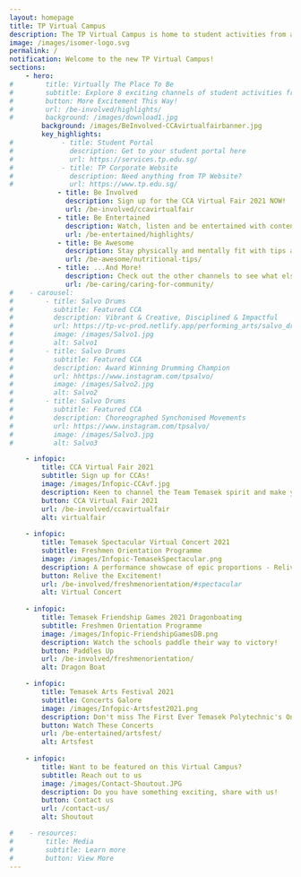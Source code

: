 ```yaml
---
layout: homepage
title: TP Virtual Campus
description: The TP Virtual Campus is home to student activities from all across TP!
image: /images/isomer-logo.svg
permalink: /
notification: Welcome to the new TP Virtual Campus!
sections:
    - hero:
#        title: Virtually The Place To Be
#        subtitle: Explore 8 exciting channels of student activities from all around TP!
#        button: More Excitement This Way!
#        url: /be-involved/highlights/
#        background: /images/download1.jpg
        background: /images/BeInvolved-CCAvirtualfairbanner.jpg
        key_highlights:
#            - title: Student Portal
#              description: Get to your student portal here
#              url: https://services.tp.edu.sg/
#            - title: TP Corporate Website
#              description: Need anything from TP Website?
#              url: https://www.tp.edu.sg/
            - title: Be Involved
              description: Sign up for the CCA Virtual Fair 2021 NOW!
              url: /be-involved/ccavirtualfair
            - title: Be Entertained
              description: Watch, listen and be entertained with content created by TP, free-of-charge!
              url: /be-entertained/highlights/
            - title: Be Awesome
              description: Stay physically and mentally fit with tips and programmes curated by TP students!
              url: /be-awesome/nutritional-tips/
            - title: ...And More!
              description: Check out the other channels to see what else is happening around campus!
              url: /be-caring/caring-for-community/
#    - carousel:
#        - title: Salvo Drums
#          subtitle: Featured CCA
#          description: Vibrant & Creative, Disciplined & Impactful
#          url: https://tp-vc-prod.netlify.app/performing_arts/salvo_drums/
#          image: /images/Salvo1.jpg  
#          alt: Salvo1
#        - title: Salvo Drums
#          subtitle: Featured CCA
#          description: Award Winning Drumming Champion
#          url: hhttps://www.instagram.com/tpsalvo/
#          image: /images/Salvo2.jpg
#          alt: Salvo2
#        - title: Salvo Drums
#          subtitle: Featured CCA
#          description: Choreographed Synchonised Movements
#          url: https://www.instagram.com/tpsalvo/
#          image: /images/Salvo3.jpg
#          alt: Salvo3

    - infopic:
        title: CCA Virtual Fair 2021
        subtitle: Sign up for CCAs!
        image: /images/Infopic-CCAvf.jpg
        description: Keen to channel the Team Temasek spirit and make your days on campus count? Check out this exciting event to find out more about the diverse CCAs offered in TP!
        button: CCA Virtual Fair 2021
        url: /be-involved/ccavirtualfair
        alt: virtualfair
        
    - infopic:
        title: Temasek Spectacular Virtual Concert 2021
        subtitle: Freshmen Orientation Programme
        image: /images/Infopic-TemasekSpectacular.png
        description: A performance showcase of epic proportions - Relive the Friendship Games, catch the groovy TikTok videos and stand a chance to win over $2,500 worth of CapitaVouchers!
        button: Relive the Excitement!
        url: /be-involved/freshmenorientation/#spectacular
        alt: Virtual Concert
    
    - infopic:
        title: Temasek Friendship Games 2021 Dragonboating
        subtitle: Freshmen Orientation Programme
        image: /images/Infopic-FriendshipGamesDB.png
        description: Watch the schools paddle their way to victory!
        button: Paddles Up
        url: /be-involved/freshmenorientation/
        alt: Dragon Boat

    - infopic:
        title: Temasek Arts Festival 2021
        subtitle: Concerts Galore
        image: /images/Infopic-Artsfest2021.png
        description: Don't miss The First Ever Temasek Polytechnic's Online Arts Festival!
        button: Watch These Concerts
        url: /be-entertained/artsfest/
        alt: Artsfest 
       
    - infopic:
        title: Want to be featured on this Virtual Campus?
        subtitle: Reach out to us
        image: /images/Contact-Shoutout.JPG
        description: Do you have something exciting, share with us!
        button: Contact us
        url: /contact-us/
        alt: Shoutout   

#    - resources:
#        title: Media
#        subtitle: Learn more
#        button: View More
---
```

